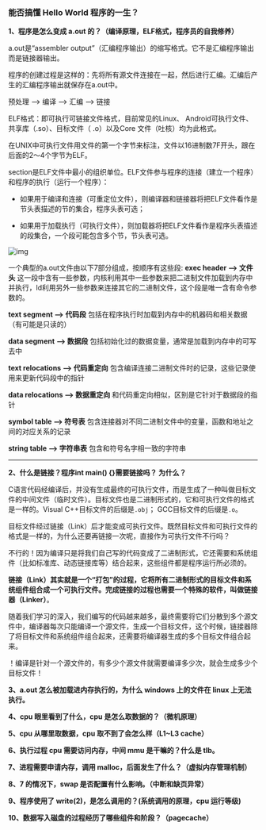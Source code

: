 ### 能否搞懂 Hello World 程序的一生？

**1、程序是怎么变成 a.out 的？（编译原理，ELF格式，程序员的自我修养）**

a.out是“assembler output”（汇编程序输出）的缩写格式。它不是汇编程序输出而是链接器输出。

程序的创建过程是这样的：先将所有源文件连接在一起，然后进行汇编。汇编后产生的汇编程序输出就保存在a.out中。

预处理 --> 编译 --> 汇编 --> 链接

ELF格式：即可执行可链接文件格式，目前常见的Linux、 Android可执行文件、共享库（.so）、目标文件（ .o）以及Core 文件（吐核）均为此格式。

在UNIX中可执行文件用文件的第一个字节来标注，文件以16进制数7F开头，跟在后面的2～4个字节为ELF。

section是ELF文件中最小的组织单位。ELF文件参与程序的连接（建立一个程序）和程序的执行（运行一个程序）：

- 如果用于编译和连接（可重定位文件），则编译器和链接器将把ELF文件看作是节头表描述的节的集合，程序头表可选；

- 如果用于加载执行（可执行文件），则加载器将把ELF文件看作是程序头表描述的段集合，一个段可能包含多个节，节头表可选。

![img](https://img-blog.csdn.net/20180501185114680)

一个典型的a.out文件由以下7部分组成，按顺序有这些段:
**exec header --> 文件头**
  这一段中含有一些参数，内核利用其中一些参数来把二进制文件加载到内存中并执行，ld利用另外一些参数来连接其它的二进制文件，这个段是唯一含有命令参数的。

**text segment --> 代码段**
  包括在程序执行时加载到内存中的机器码和相关数据（有可能是只读的）

**data segment --> 数据段**
  包括初始化过的数据变量，通常是加载到内存中的可写去中

**text relocations --> 代码重定向**
  包含编译连接二进制文件时的记录，这些记录使用来更新代码段中的指针

**data relocations --> 数据重定向**
  和代码重定向相似，区别是它针对于数据段的指针

**symbol table --> 符号表**
  包含连接器对不同二进制文件中的变量，函数和地址之间的对应关系的记录

**string table --> 字符串表**
  包含和符号名字相一致的字符串

------

**2、什么是链接？程序int main() {}需要链接吗？ 为什么？**

C语言代码经编译后，并没有生成最终的可执行文件，而是生成了一种叫做目标文件的中间文件（临时文件）。目标文件也是二进制形式的，它和可执行文件的格式是一样的。Visual C++目标文件的后缀是`.obj`； GCC目标文件的后缀是`.o`。

目标文件经过链接（Link）后才能变成可执行文件。既然目标文件和可执行文件的格式是一样的，为什么还要再链接一次呢，直接作为可执行文件不行吗？

不行的！因为编译只是将我们自己写的代码变成了二进制形式，它还需要和系统组件（比如标准库、动态链接库等）结合起来，这些组件都是程序运行所必须的。

**链接（Link）**其实就是一个“打包”的过程，它将所有二进制形式的目标文件和系统组件组合成一个可执行文件。完成链接的过程也需要一个特殊的软件，叫做**链接器（Linker）**。

随着我们学习的深入，我们编写的代码越来越多，最终需要将它们分散到多个源文件中，编译器每次只能编译一个源文件，生成一个目标文件，这个时候，链接器除了将目标文件和系统组件组合起来，还需要将编译器生成的多个目标文件组合起来。

！编译是针对一个源文件的，有多少个源文件就需要编译多少次，就会生成多少个目标文件！

**3、a.out 怎么被加载进内存执行的，为什么 windows 上的文件在 linux 上无法执行。**





**4、cpu 眼里看到了什么，cpu 是怎么取数据的？（微机原理）**





**5、cpu 从哪里取数据，cpu 取不到了会怎么样（L1~L3 cache）**





**6、执行过程 cpu 需要访问内存，中间 mmu 是干嘛的？什么是 tlb。**





**7、进程需要申请内存，调用 malloc，后面发生了什么？（虚拟内存管理机制）**





**8、7 的情况下，swap 是否配置有什么影响。（中断和缺页异常）**





**9、程序使用了 write(2)，是怎么调用的？(系统调用的原理，cpu 运行等级)**





**10、数据写入磁盘的过程经历了哪些组件和阶段？（pagecache）**